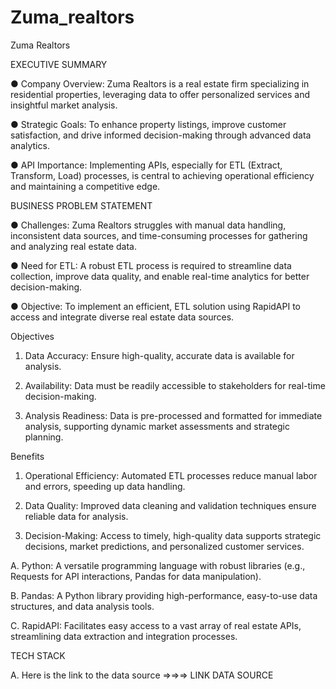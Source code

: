 # Zuma_realtors
 
Zuma Realtors

EXECUTIVE SUMMARY

● Company Overview:
Zuma Realtors is a real estate firm specializing in residential properties,
leveraging data to offer personalized services and insightful market analysis.

● Strategic Goals:
To enhance property listings, improve customer satisfaction, and drive
informed decision-making through advanced data analytics.

● API Importance:
Implementing APIs, especially for ETL (Extract, Transform, Load) processes,
is central to achieving operational efficiency and maintaining a competitive
edge.

BUSINESS PROBLEM STATEMENT

● Challenges:
Zuma Realtors struggles with manual data handling, inconsistent data
sources, and time-consuming processes for gathering and analyzing real
estate data.

● Need for ETL:
A robust ETL process is required to streamline data collection, improve data
quality, and enable real-time analytics for better decision-making.

● Objective:
To implement an efficient, ETL solution using RapidAPI to access and
integrate diverse real estate data sources.

Objectives

1. Data Accuracy:
Ensure high-quality, accurate data is available for analysis.

2. Availability:
Data must be readily accessible to stakeholders for real-time
decision-making.

3. Analysis Readiness:
Data is pre-processed and formatted for immediate analysis, supporting
dynamic market assessments and strategic planning.

Benefits

1. Operational Efficiency:
Automated ETL processes reduce manual labor and errors, speeding up data
handling.

2. Data Quality:
Improved data cleaning and validation techniques ensure reliable data for
analysis.

3. Decision-Making:
Access to timely, high-quality data supports strategic decisions, market
predictions, and personalized customer services.

A. Python:
A versatile programming language with robust libraries (e.g., Requests for API
interactions, Pandas for data manipulation).

B. Pandas:
A Python library providing high-performance, easy-to-use data structures, and data
analysis tools.

C. RapidAPI:
Facilitates easy access to a vast array of real estate APIs, streamlining data extraction
and integration processes.

TECH STACK

A. Here is the link to the data source ⇒⇒⇒ LINK
DATA SOURCE
